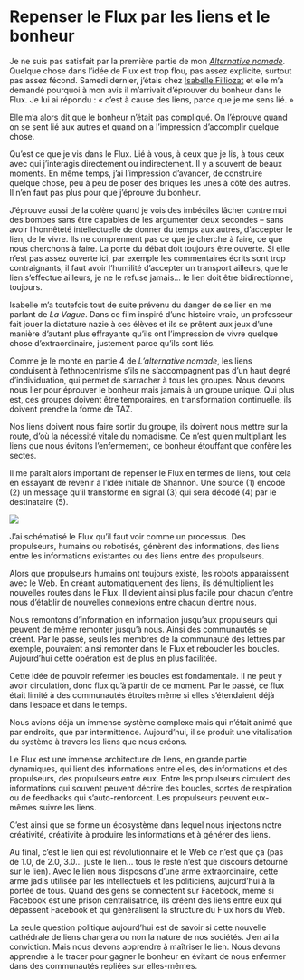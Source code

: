 # Repenser le Flux par les liens et le bonheur

Je ne suis pas satisfait par la première partie de mon [*Alternative nomade*](https://tcrouzet.com/alternative-nomade/). Quelque chose dans l’idée de Flux est trop flou, pas assez explicite, surtout pas assez fécond. Samedi dernier, j’étais chez [Isabelle Filliozat](http://www.filliozat.net/) et elle m’a demandé pourquoi à mon avis il m’arrivait d’éprouver du bonheur dans le Flux. Je lui ai répondu : « c’est à cause des liens, parce que je me sens lié. »<span id="more-14498"></span>

Elle m’a alors dit que le bonheur n’était pas compliqué. On l’éprouve quand on se sent lié aux autres et quand on a l’impression d’accomplir quelque chose.

Qu’est ce que je vis dans le Flux. Lié à vous, à ceux que je lis, à tous ceux avec qui j’interagis directement ou indirectement. Il y a souvent de beaux moments. En même temps, j’ai l’impression d’avancer, de construire quelque chose, peu à peu de poser des briques les unes à côté des autres. Il n’en faut pas plus pour que j’éprouve du bonheur.

J’éprouve aussi de la colère quand je vois des imbéciles lâcher contre moi des bombes sans être capables de les argumenter deux secondes – sans avoir l’honnêteté intellectuelle de donner du temps aux autres, d’accepter le lien, de le vivre. Ils ne comprennent pas ce que je cherche à faire, ce que nous cherchons à faire. La porte du débat doit toujours être ouverte. Si elle n’est pas assez ouverte ici, par exemple les commentaires écrits sont trop contraignants, il faut avoir l’humilité d’accepter un transport ailleurs, que le lien s’effectue ailleurs, je ne le refuse jamais… le lien doit être bidirectionnel, toujours.

Isabelle m’a toutefois tout de suite prévenu du danger de se lier en me parlant de *La Vague*. Dans ce film inspiré d’une histoire vraie, un professeur fait jouer la dictature nazie à ces élèves et ils se prêtent aux jeux d’une manière d’autant plus effrayante qu’ils ont l’impression de vivre quelque chose d’extraordinaire, justement parce qu’ils sont liés.

Comme je le monte en partie 4 de *L’alternative nomade*, les liens conduisent à l’ethnocentrisme s’ils ne s’accompagnent pas d’un haut degré d’individuation, qui permet de s’arracher à tous les groupes. Nous devons nous lier pour éprouver le bonheur mais jamais à un groupe unique. Qui plus est, ces groupes doivent être temporaires, en transformation continuelle, ils doivent prendre la forme de TAZ.

Nos liens doivent nous faire sortir du groupe, ils doivent nous mettre sur la route, d’où la nécessité vitale du nomadisme. Ce n’est qu’en multipliant les liens que nous évitons l’enfermement, ce bonheur étouffant que confère les sectes.

Il me paraît alors important de repenser le Flux en termes de liens, tout cela en essayant de revenir à l’idée initiale de Shannon. Une source (1) encode (2) un message qu’il transforme en signal (3) qui sera décodé (4) par le destinataire (5).

![](https://tcrouzet.com/images_tc/2010/02/fluxlink.png)

J’ai schématisé le Flux qu’il faut voir comme un processus. Des propulseurs, humains ou robotisés, génèrent des informations, des liens entre les informations existantes ou des liens entre des propulseurs.

Alors que propulseurs humains ont toujours existé, les robots apparaissent avec le Web. En créant automatiquement des liens, ils démultiplient les nouvelles routes dans le Flux. Il devient ainsi plus facile pour chacun d’entre nous d’établir de nouvelles connexions entre chacun d’entre nous.

Nous remontons d’information en information jusqu’aux propulseurs qui peuvent de même remonter jusqu’à nous. Ainsi des communautés se créent. Par le passé, seuls les membres de la communauté des lettres par exemple, pouvaient ainsi remonter dans le Flux et reboucler les boucles. Aujourd’hui cette opération est de plus en plus facilitée.

Cette idée de pouvoir refermer les boucles est fondamentale. Il ne peut y avoir circulation, donc flux qu’à partir de ce moment. Par le passé, ce flux était limité à des communautés étroites même si elles s’étendaient déjà dans l’espace et dans le temps.

Nous avions déjà un immense système complexe mais qui n’était animé que par endroits, que par intermittence. Aujourd’hui, il se produit une vitalisation du système à travers les liens que nous créons.

Le Flux est une immense architecture de liens, en grande partie dynamiques, qui lient des informations entre elles, des informations et des propulseurs, des propulseurs entre eux. Entre les propulseurs circulent des informations qui souvent peuvent décrire des boucles, sortes de respiration ou de feedbacks qui s’auto-renforcent. Les propulseurs peuvent eux-mêmes suivre les liens.

C’est ainsi que se forme un écosystème dans lequel nous injectons notre créativité, créativité à produire les informations et à générer des liens.

Au final, c’est le lien qui est révolutionnaire et le Web ce n’est que ça (pas de 1.0, de 2.0, 3.0… juste le lien… tous le reste n’est que discours détourné sur le lien). Avec le lien nous disposons d’une arme extraordinaire, cette arme jadis utilisée par les intellectuels et les politiciens, aujourd’hui à la portée de tous. Quand des gens se connectent sur Facebook, même si Facebook est une prison centralisatrice, ils créent des liens entre eux qui dépassent Facebook et qui généralisent la structure du Flux hors du Web.

La seule question politique aujourd’hui est de savoir si cette nouvelle cathédrale de liens changera ou non la nature de nos sociétés. J’en ai la conviction. Mais nous devons apprendre à maîtriser le lien. Nous devons apprendre à le tracer pour gagner le bonheur en évitant de nous enfermer dans des communautés repliées sur elles-mêmes.